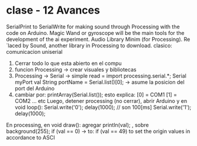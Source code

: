# clase - 12 Avances

SerialPrint to SerialWrite for making sound through Processing with the code on Arduino.
Magic Wand or gyroscope will be the main tools for the development of the ai experiment.
Audio Library Minim (for Processing). Re´laced by Sound, another library in Processing to download.
clasico: comunicacion uniserial
1. Cerrar todo lo que esta abierto en el compu
2. funcion Processing -> crear visuales y bibliotecas
3. Processing -> Serial -> simple read =
   import processing.serial.*;
   Serial myPort
   val
   String portName = Serial.list()[0];  -> asume la posicion del port del Arduino
5. cambiar por:
   printArray(Serial.list());
esto explica: [0] = COM1
              [1] = COM2 ... etc
Luego, detener processing (no cerrar), abrir Arduino y en void loop():
Serial.write('0');
delay(1000); // son 100[ms]
Serial.write('1');
delay(1000);

En processing, en void draw():
agregar println(val); , sobre background(255);
if (val == 0)  -> to: if (val == 49) to set the origin
values in accordance to ASCI
